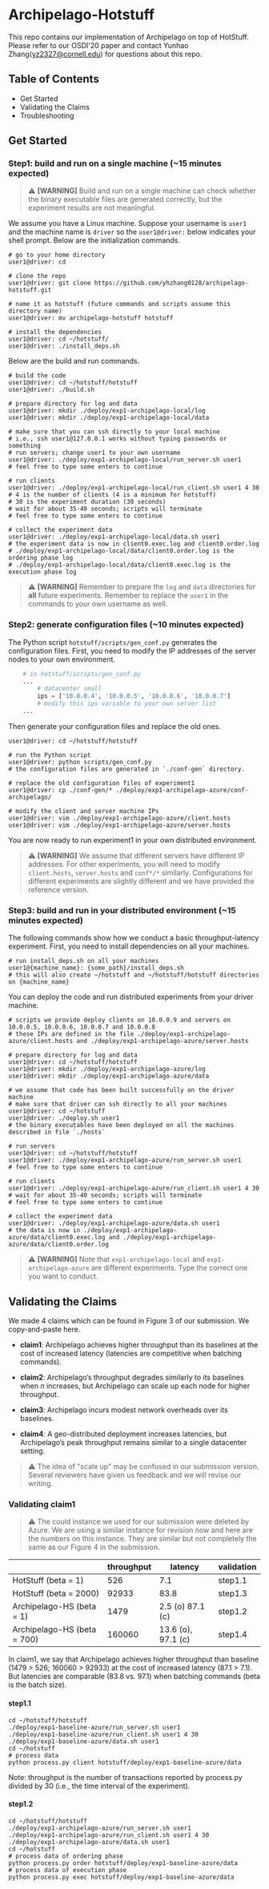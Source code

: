 # Archipelago-Hotstuff

This repo contains our implementation of Archipelago on top of HotStuff. Please refer to our OSDI'20 paper and contact Yunhao Zhang(yz2327@cornell.edu) for questions about this repo. 

## Table of Contents

- Get Started
- Validating the Claims
- Troubleshooting

## Get Started

### Step1: build and run on a single machine (~15 minutes expected)

> :warning: **[WARNING]** Build and run on a single machine can check whether the binary executable files are generated correctly, but the experiment results are not meaningful.

We assume you have a Linux machine. Suppose your username is `user1` and the machine name is `driver` so the `user1@driver:` below indicates your shell prompt. Below are the initialization commands.

```shell
# go to your home directory
user1@driver: cd

# clone the repo
user1@driver: git clone https://github.com/yhzhang0128/archipelago-hotstuff.git

# name it as hotstuff (future commands and scripts assume this directory name)
user1@driver: mv archipelago-hotstuff hotstuff

# install the dependencies
user1@driver: cd ~/hotstuff/
user1@driver: ./install_deps.sh
```

Below are the build and run commands.

```shell
# build the code
user1@driver: cd ~/hotstuff/hotstuff
user1@driver: ./build.sh

# prepare directory for log and data
user1@driver: mkdir ./deploy/exp1-archipelago-local/log
user1@driver: mkdir ./deploy/exp1-archipelago-local/data

# make sure that you can ssh directly to your local machine
# i.e., ssh user1@127.0.0.1 works without typing passwords or something
# run servers; change user1 to your own username
user1@driver: ./deploy/exp1-archipelago-local/run_server.sh user1
# feel free to type some enters to continue

# run clients
user1@driver: ./deploy/exp1-archipelago-local/run_client.sh user1 4 30
# 4 is the number of clients (4 is a minimum for hotstuff)
# 30 is the experiment duration (30 seconds)
# wait for about 35-40 seconds; scripts will terminate
# feel free to type some enters to continue

# collect the experiment data
user1@driver: ./deploy/exp1-archipelago-local/data.sh user1
# the experiment data is now in client0.exec.log and client0.order.log
# ./deploy/exp1-archipelago-local/data/client0.order.log is the ordering phase log
# ./deploy/exp1-archipelago-local/data/client0.exec.log is the execution phase log
```

> :warning: **[WARNING]** Remember to prepare the `log` and `data` directories for **all** future experiments. Remember to replace the `user1` in the commands to your own username as well.

### Step2: generate configuration files (~10 minutes expected)

The Python script `hotstuff/scripts/gen_conf.py` generates the configuration files. First, you need to modify the IP addresses of the server nodes to your own environment.

```python
    # in hotstuff/scripts/gen_conf.py
    ...
        # datacenter small
        ips = ['10.0.0.4', '10.0.0.5', '10.0.0.6', '10.0.0.7']
        # modify this ips variable to your own server list
    ...
```

Then generate your configuration files and replace the old ones.

```shell
user1@driver: cd ~/hotstuff/hotstuff

# run the Python script
user1@driver: python scripts/gen_conf.py
# the configuration files are generated in `./conf-gen` directory. 

# replace the old configuration files of experiment1
user1@driver: cp ./conf-gen/* ./deploy/exp1-archipelago-azure/conf-archipelago/

# modify the client and server machine IPs
user1@driver: vim ./deploy/exp1-archipelago-azure/client.hosts
user1@driver: vim ./deploy/exp1-archipelago-azure/server.hosts
```

You are now ready to run experiment1 in your own distributed environment.

> :warning: **[WARNING]** We assume that different servers have different IP addresses. For other experiments, you will need to modify `client.hosts`, `server.hosts` and `conf*/*` similarly. Configurations for different experiments are slightly different and we have provided the reference version.


### Step3: build and run in your distributed environment (~15 minutes expected)

The following commands show how we conduct a basic throughput-latency experiment. First, you need to install dependencies on all your machines.

```shell
# run install_deps.sh on all your machines
user1@{machine_name}: {some_path}/install_deps.sh
# this will also create ~/hotstuff and ~/hotstuff/hotstuff directories on {machine_name}
```
You can deploy the code and run distributed experiments from your driver machine.

```shell
# scripts we provide deploy clients on 10.0.0.9 and servers on 10.0.0.5, 10.0.0.6, 10.0.0.7 and 10.0.0.8
# these IPs are defined in the file ./deploy/exp1-archipelago-azure/client.hosts and ./deploy/exp1-archipelago-azure/server.hosts

# prepare directory for log and data
user1@driver: cd ~/hotstuff/hotstuff
user1@driver: mkdir ./deploy/exp1-archipelago-azure/log
user1@driver: mkdir ./deploy/exp1-archipelago-azure/data

# we assume that code has been built successfully on the driver machine
# make sure that driver can ssh directly to all your machines
user1@driver: cd ~/hotstuff
user1@driver: ./deploy.sh user1
# the binary executables have been deployed on all the machines described in file `./hosts`

# run servers
user1@driver: cd ~/hotstuff/hotstuff
user1@driver: ./deploy/exp1-archipelago-azure/run_server.sh user1
# feel free to type some enters to continue

# run clients
user1@driver: ./deploy/exp1-archipelago-azure/run_client.sh user1 4 30
# wait for about 35-40 seconds; scripts will terminate
# feel free to type some enters to continue

# collect the experiment data
user1@driver: ./deploy/exp1-archipelago-azure/data.sh user1
# the data is now in ./deploy/exp1-archipelago-azure/data/client0.exec.log and ./deploy/exp1-archipelago-azure/data/client0.order.log
```

> :warning: **[WARNING]** Note that `exp1-archipelago-local` and `exp1-archipelago-azure` are different experiments. Type the correct one you want to conduct.


## Validating the Claims

We made 4 claims which can be found in Figure 3 of our submission. We copy-and-paste here.

- **claim1**: Archipelago achieves higher throughput than its baselines at the cost of increased latency (latencies are competitive when batching commands).

- **claim2**: Archipelago’s throughput degrades similarly to its baselines when *n* increases, but Archipelago can scale up each node for higher throughput.

- **claim3**: Archipelago incurs modest network overheads over its baselines.

- **claim4**: A geo-distributed deployment increases latencies, but Archipelago’s peak throughput remains similar to a single datacenter setting.

> :warning: The idea of "scale up" may be confused in our submission version. Several reviewers have given us feedback and we will revise our writing.

### Validating claim1

> :warning: The could instance we used for our submission were deleted by Azure. We are using a similar instance for revision now and here are the numbers on this instance. They are similar but not completely the same as our Figure 4 in the submission. 

|                             | throughput | latency | validation |
|-----------------------------|------------|---------|------------|
| HotStuff (beta = 1)         | 526        | 7.1     | step1.1    |
| HotStuff (beta = 2000)      | 92933      | 83.8    | step1.3   |
| Archipelago-HS (beta = 1)   | 1479       | 2.5 (o) 87.1 (c) | step1.2 |
| Archipelago-HS (beta = 700) | 160060     | 13.6 (o), 97.1 (c) | step1.4 |

In claim1, we say that Archipelago achieves higher throughput than baseline (1479 > 526; 160060 > 92933) at the cost of increased latency (87.1 > 7.1). But latencies are comparable (83.8 vs. 97.1) when batching commands (beta is the batch size). 

#### step1.1
```shell
cd ~/hotstuff/hotstuff
./deploy/exp1-baseline-azure/run_server.sh user1
./deploy/exp1-baseline-azure/run_client.sh user1 4 30
./deploy/exp1-baseline-azure/data.sh user1
cd ~/hotstuff
# process data
python process.py client hotstuff/deploy/exp1-baseline-azure/data
```

Note: throughput is the number of transactions reported by process.py divided by 30 (i.e., the time interval of the experiment).

#### step1.2
```shell
cd ~/hotstuff/hotstuff
./deploy/exp1-archipelago-azure/run_server.sh user1
./deploy/exp1-archipelago-azure/run_client.sh user1 4 30
./deploy/exp1-archipelago-azure/data.sh user1
cd ~/hotstuff
# process data of ordering phase
python process.py order hotstuff/deploy/exp1-baseline-azure/data
# process data of execution phase
python process.py exec hotstuff/deploy/exp1-baseline-azure/data
```

